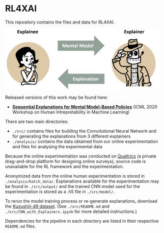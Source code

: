 # RL4XAI
This repository contains the files and data for RL4XAI.

<img src="https://github.com/ArnoldYSYeung/RL4XAI/blob/master/images/feedback_loop.png" width="600"/>

Released versions of this work may be found here: 
- <strong><a href="https://arxiv.org/abs/2007.09028">Sequential Explanations for Mental Model-Based Policies</a></strong> (ICML 2020 Workshop on Human Intrepretability in Machine Learning)

There are two main directories:
- `./src/` contains files for building the Convolutional Neural Network and for generating the explanations from 3 different explainers
- `./analysis/` contains the data obtained from our online experimentation and files for analysing the experimental data

Because the online experimentation was conducted on <a href="https://www.qualtrics.com/">Qualtrics</a> (a private drag-and-drop platform for designing online surveys), source code is unavailable for the RL framework and the experimentation.

Anonymized data from the online human experimentation is stored in `./analysis/batch_data/`. Explanations available for the experimentation may be found in `./src/output/` and the trained CNN model used for the experimentation is stored as a .h5 file in `./src/model/`.

To rerun the model training process or re-generate explanations, download the <a href="https://github.com/rois-codh/kmnist">Kuzushiji-49 dataset</a>. (See `./src/README.md` and `./src/CNN_with_Explainers.ipynb` for more detailed instructions.)

Dependencies for the pipeline in each directory are listed in their respective `README.md` files.

